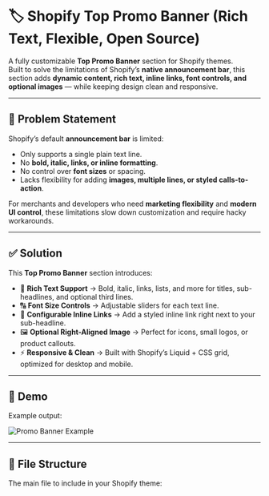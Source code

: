 # 🏷 Shopify Top Promo Banner (Rich Text, Flexible, Open Source)

A fully customizable **Top Promo Banner** section for Shopify themes.  
Built to solve the limitations of Shopify’s **native announcement bar**, this section adds **dynamic content, rich text, inline links, font controls, and optional images** — while keeping design clean and responsive.

---

## 🚨 Problem Statement
Shopify’s default **announcement bar** is limited:
- Only supports a single plain text line.
- No **bold, italic, links, or inline formatting**.
- No control over **font sizes** or spacing.
- Lacks flexibility for adding **images, multiple lines, or styled calls-to-action**.

For merchants and developers who need **marketing flexibility** and **modern UI control**, these limitations slow down customization and require hacky workarounds.

---

## ✅ Solution
This **Top Promo Banner** section introduces:
- 🎨 **Rich Text Support** → Bold, italic, links, lists, and more for titles, sub-headlines, and optional third lines.
- 🔠 **Font Size Controls** → Adjustable sliders for each text line.
- 🔗 **Configurable Inline Links** → Add a styled inline link right next to your sub-headline.
- 🖼 **Optional Right-Aligned Image** → Perfect for icons, small logos, or product callouts.
- ⚡ **Responsive & Clean** → Built with Shopify’s Liquid + CSS grid, optimized for desktop and mobile.

---

## 📸 Demo
Example output:

![Promo Banner Example](docs/demo-banner.png)

---

## 📂 File Structure
The main file to include in your Shopify theme:

